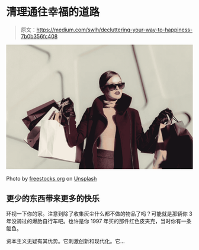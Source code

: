 # 清理通往幸福的道路

> 原文：<https://medium.com/swlh/decluttering-your-way-to-happiness-7b0b356fc408>

![](img/10fc7031a5c93251d8bf226f0dc4b840.png)

Photo by [freestocks.org](https://unsplash.com/photos/_3Q3tsJ01nc?utm_source=unsplash&utm_medium=referral&utm_content=creditCopyText) on [Unsplash](https://unsplash.com/search/photos/shopping?utm_source=unsplash&utm_medium=referral&utm_content=creditCopyText)

## 更少的东西带来更多的快乐

环视一下你的家。注意到除了收集灰尘什么都不做的物品了吗？可能就是那辆你 3 年没骑过的爆胎自行车吧。也许是你 1997 年买的那件红色皮夹克，当时你有一条鲻鱼。

资本主义无疑有其优势。它刺激创新和现代化。它…